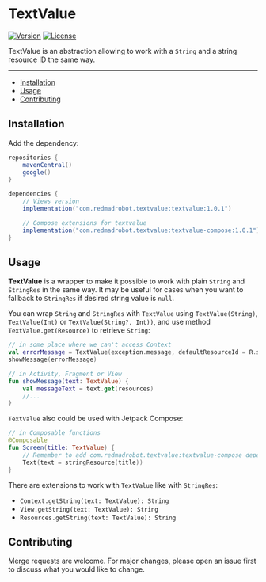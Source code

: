 # TextValue <GitHub path="RedMadRobot/textvalue/tree/main/"/>
[![Version](https://img.shields.io/maven-central/v/com.redmadrobot.textvalue/textvalue?style=flat-square)][mavenCentral]
[![License](https://img.shields.io/github/license/RedMadRobot/textvalue?style=flat-square)][license]

TextValue is an abstraction allowing to work with a `String` and a string resource ID the same way.

---
<!-- START doctoc generated TOC please keep comment here to allow auto update -->
<!-- DON'T EDIT THIS SECTION, INSTEAD RE-RUN doctoc TO UPDATE -->

- [Installation](#installation)
- [Usage](#usage)
- [Contributing](#contributing)

<!-- END doctoc generated TOC please keep comment here to allow auto update -->

## Installation

Add the dependency:
```groovy
repositories {
    mavenCentral()
    google()
}

dependencies {
    // Views version
    implementation("com.redmadrobot.textvalue:textvalue:1.0.1")

    // Compose extensions for textvalue
    implementation("com.redmadrobot.textvalue:textvalue-compose:1.0.1")
}
```

## Usage

**TextValue** is a wrapper to make it possible to work with plain `String` and `StringRes` in the same way.
It may be useful for cases when you want to fallback to `StringRes` if desired string value is `null`.

You can wrap `String` and `StringRes` with `TextValue` using `TextValue(String)`, `TextValue(Int)` or `TextValue(String?, Int))`, and use method `TextValue.get(Resource)` to retrieve `String`:

```kotlin
// in some place where we can't access Context
val errorMessage = TextValue(exception.message, defaultResourceId = R.string.unknown_error)
showMessage(errorMessage)

// in Activity, Fragment or View
fun showMessage(text: TextValue) {
    val messageText = text.get(resources)
    //...
}
```

`TextValue` also could be used with Jetpack Compose:

```kotlin
// in Composable functions
@Composable
fun Screen(title: TextValue) {
    // Remember to add com.redmadrobot.textvalue:textvalue-compose dependency
    Text(text = stringResource(title))
}
```

There are extensions to work with `TextValue` like with `StringRes`:

- `Context.getString(text: TextValue): String`
- `View.getString(text: TextValue): String`
- `Resources.getString(text: TextValue): String`

## Contributing

Merge requests are welcome.
For major changes, please open an issue first to discuss what you would like to change.

[mavenCentral]: https://search.maven.org/artifact/com.redmadrobot.textvalue/textvalue
[license]: LICENSE
